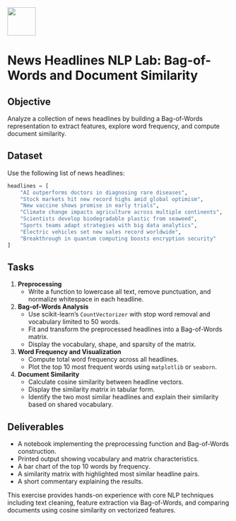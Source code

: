 <img src="https://r2cdn.perplexity.ai/pplx-full-logo-primary-dark%402x.png" style="height:64px;margin-right:32px"/>

# News Headlines NLP Lab: Bag-of-Words and Document Similarity

## Objective

Analyze a collection of news headlines by building a Bag-of-Words representation to extract features, explore word frequency, and compute document similarity.

## Dataset

Use the following list of news headlines:

```python
headlines = [
    "AI outperforms doctors in diagnosing rare diseases",
    "Stock markets hit new record highs amid global optimism",
    "New vaccine shows promise in early trials",
    "Climate change impacts agriculture across multiple continents",
    "Scientists develop biodegradable plastic from seaweed",
    "Sports teams adapt strategies with big data analytics",
    "Electric vehicles set new sales record worldwide",
    "Breakthrough in quantum computing boosts encryption security"
]
```


## Tasks

1. **Preprocessing**
    - Write a function to lowercase all text, remove punctuation, and normalize whitespace in each headline.
2. **Bag-of-Words Analysis**
    - Use scikit-learn’s `CountVectorizer` with stop word removal and vocabulary limited to 50 words.
    - Fit and transform the preprocessed headlines into a Bag-of-Words matrix.
    - Display the vocabulary, shape, and sparsity of the matrix.
3. **Word Frequency and Visualization**
    - Compute total word frequency across all headlines.
    - Plot the top 10 most frequent words using `matplotlib` or `seaborn`.
4. **Document Similarity**
    - Calculate cosine similarity between headline vectors.
    - Display the similarity matrix in tabular form.
    - Identify the two most similar headlines and explain their similarity based on shared vocabulary.

## Deliverables

- A notebook implementing the preprocessing function and Bag-of-Words construction.
- Printed output showing vocabulary and matrix characteristics.
- A bar chart of the top 10 words by frequency.
- A similarity matrix with highlighted most similar headline pairs.
- A short commentary explaining the results.

This exercise provides hands-on experience with core NLP techniques including text cleaning, feature extraction via Bag-of-Words, and comparing documents using cosine similarity on vectorized features.

